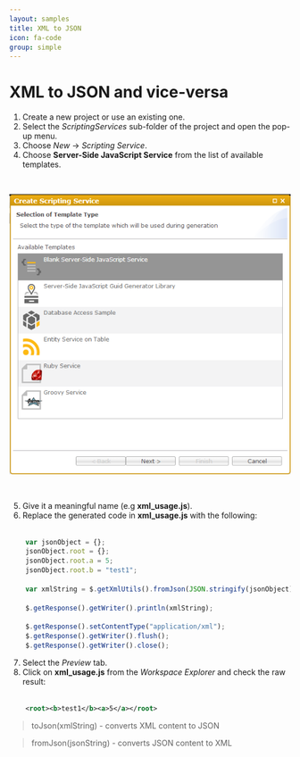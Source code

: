 ```yaml
---
layout: samples
title: XML to JSON
icon: fa-code
group: simple
---
```


XML to JSON and vice-versa
===

1. Create a new project or use an existing one.
2. Select the *ScriptingServices* sub-folder of the project and open the pop-up menu.
3. Choose *New* -> *Scripting Service*.
4. Choose **Server-Side JavaScript Service** from the list of available templates.

<br>

![Mail Service 2](images/mail_service/mail_service_2.png)

<br>

5. Give it a meaningful name (e.g **xml_usage.js**).
6. Replace the generated code in **xml_usage.js** with the following:

```javascript

	var jsonObject = {};
	jsonObject.root = {};
	jsonObject.root.a = 5;
	jsonObject.root.b = "test1";
	
	var xmlString = $.getXmlUtils().fromJson(JSON.stringify(jsonObject));
	
	$.getResponse().getWriter().println(xmlString);
	
	$.getResponse().setContentType("application/xml");
	$.getResponse().getWriter().flush();
	$.getResponse().getWriter().close();

```

7. Select the *Preview* tab.
8. Click on **xml_usage.js** from the *Workspace Explorer* and check the raw result:

```xml

	<root><b>test1</b><a>5</a></root>

```

> toJson(xmlString) - converts XML content to JSON

> fromJson(jsonString) - converts JSON content to XML
